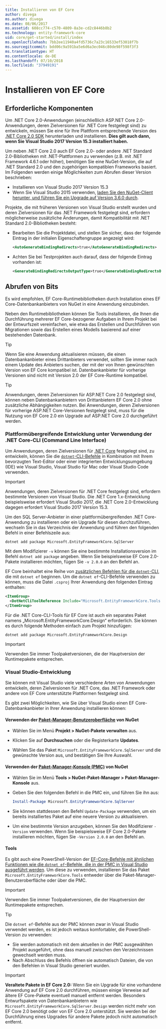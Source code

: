```yaml
---
title: Installieren von EF Core
author: divega
ms.author: divega
ms.date: 08/06/2017
ms.assetid: 608cc774-c570-4809-8a3e-cd2c8446b8b2
ms.technology: entity-framework-core
uid: core/get-started/install/index
ms.openlocfilehash: 7bb2ee11940a4fd5736c7a23c16533ef53018f7b
ms.sourcegitcommit: bdd06c9a591ba5e6d6a3ec046c80de98f598f3f3
ms.translationtype: HT
ms.contentlocale: de-DE
ms.lasthandoff: 07/10/2018
ms.locfileid: "37949191"
---
```

# <a name="installing-ef-core"></a>Installieren von EF Core

## <a name="prerequisites"></a>Erforderliche Komponenten

Um .NET Core 2.0-Anwendungen (einschließlich ASP.NET Core 2.0-Anwendungen, deren Zielversionen für .NET Core festgelegt sind) zu entwickeln, müssen Sie eine für Ihre Plattform entsprechende Version des [.NET Core 2.0 SDK](https://www.microsoft.com/net/download/core) herunterladen und installieren. **Dies gilt auch dann, wenn Sie Visual Studio 2017 Version 15.3 installiert haben.**

Um neben .NET Core 2.0 auch EF Core 2.0- oder andere .NET Standard 2.0-Bibliotheken mit .NET-Plattformen zu verwenden (z.B. mit .NET Framework 4.6.1 oder höher), benötigen Sie eine NuGet-Version, die auf .NET Standard 2.0 und den zugehörigen kompatiblen Frameworks basiert. Im Folgenden werden einige Möglichkeiten zum Abrufen dieser Version beschrieben:

* Installieren von Visual Studio 2017 Version 15.3
* Wenn Sie Visual Studio 2015 verwenden, [laden Sie den NuGet-Client herunter, und führen Sie ein Upgrade auf Version 3.6.0 durch](https://www.nuget.org/downloads).

Projekte, die mit früheren Versionen von Visual Studio erstellt wurden und deren Zielversionen für das .NET Framework festgelegt sind, erfordern möglicherweise zusätzliche Änderungen, damit Kompatibilität mit .NET Standard 2.0-Bibliotheken besteht:

* Bearbeiten Sie die Projektdatei, und stellen Sie sicher, dass der folgende Eintrag in der initialen Eigenschaftengruppe angezeigt wird:
  ``` xml
  <AutoGenerateBindingRedirects>true</AutoGenerateBindingRedirects>
  ```

* Achten Sie bei Testprojekten auch darauf, dass der folgende Eintrag vorhanden ist:
  ``` xml
  <GenerateBindingRedirectsOutputType>true</GenerateBindingRedirectsOutputType>
  ```

## <a name="getting-the-bits"></a>Abrufen von Bits
Es wird empfohlen, EF Core-Runtimebibliotheken durch Installation eines EF Core-Datenbankanbieters von NuGet in eine Anwendung einzubinden.

Neben den Runtimebibliotheken können Sie Tools installieren, die Ihnen die Durchführung mehrerer EF Core-bezogener Aufgaben in Ihrem Projekt bei der Entwurfszeit vereinfachen, wie etwa das Erstellen und Durchführen von Migrationen sowie das Erstellen eines Modells basierend auf einer bestehenden Datenbank.

> [!TIP]  
> Wenn Sie eine Anwendung aktualisieren müssen, die einen Datenbankanbieter eines Drittanbieters verwendet, sollten Sie immer nach einem Update des Anbieters suchen, der mit der von Ihnen gewünschten Version von EF Core kompatibel ist. Datenbankanbieter für vorherige Versionen sind nicht mit Version 2.0 der EF Core-Runtime kompatibel.  

> [!TIP]  
> Anwendungen, deren Zielversionen für ASP.NET Core 2.0 festgelegt sind, können neben Datenbankanbietern von Drittanbietern EF Core 2.0 ohne zusätzliche Abhängigkeiten nutzen. Bei Anwendungen, deren Zielversionen für vorherige ASP.NET Core-Versionen festgelegt sind, muss für die Nutzung von EF Core 2.0 ein Upgrade auf ASP.NET Core 2.0 durchgeführt werden.

<a name="cli"></a>
### <a name="cross-platform-development-using-the-net-core-command-line-interface-cli"></a>Plattformübergreifende Entwicklung unter Verwendung der .NET Core-CLI (Command Line Interface)

Um Anwendungen, deren Zielversionen für [.NET Core](https://www.microsoft.com/net/download/core) festgelegt sind, zu entwickeln, können Sie die [`dotnet`-CLI-Befehle](https://docs.microsoft.com/dotnet/core/tools/) in Kombination mit Ihrem bevorzugten Text-Editor oder einer integrierten Entwicklungsumgebung (IDE) wie Visual Studio, Visual Studio für Mac oder Visual Studio Code verwenden.

> [!IMPORTANT]  
> Anwendungen, deren Zielversionen für .NET Core festgelegt sind, erfordern bestimmte Versionen von Visual Studio. Die .NET Core 1.x-Entwicklung beispielsweise erfordert Visual Studio 2017, die .NET Core 2.0-Entwicklung dagegen erfordert Visual Studio 2017 Version 15.3.

Um den SQL Server-Anbieter in einer plattformübergreifenden .NET Core-Anwendung zu installieren oder ein Upgrade für diesen durchzuführen, wechseln Sie in das Verzeichnis der Anwendung und führen den folgenden Befehl in einer Befehlszeile aus:

``` Console
dotnet add package Microsoft.EntityFrameworkCore.SqlServer
```

Mit dem Modifizierer `-v` können Sie eine bestimmte Installationsversion im Befehl `dotnet add package` angeben. Wenn Sie beispielsweise EF Core 2.0-Pakete installieren möchten, fügen Sie `-v 2.0.0` an den Befehl an.

EF Core beinhaltet eine Reihe von [zusätzlichen Befehlen für die `dotnet`-CLI](../../miscellaneous/cli/dotnet.md), die mit `dotnet ef` beginnen. Um die `dotnet ef`-CLI-Befehle verwenden zu können, muss die Datei `.csproj` Ihrer Anwendung den folgenden Eintrag enthalten:

``` xml
<ItemGroup>
  <DotNetCliToolReference Include="Microsoft.EntityFrameworkCore.Tools.DotNet" Version="2.0.0" />
</ItemGroup>
```

Für die .NET Core-CLI-Tools für EF Core ist auch ein separates Paket namens „Microsoft.EntityFrameworkCore.Design“ erforderlich. Sie können es durch folgende Methoden einfach zum Projekt hinzufügen:

``` Console
dotnet add package Microsoft.EntityFrameworkCore.Design
```

> [!IMPORTANT]  
> Verwenden Sie immer Toolpaketversionen, die der Hauptversion der Runtimepakete entsprechen.

<a name="visual-studio"></a>
### <a name="visual-studio-development"></a>Visual Studio-Entwicklung

Sie können mit Visual Studio viele verschiedene Arten von Anwendungen entwickeln, deren Zielversionen für .NET Core, das .NET Framework oder andere von EF Core unterstützte Plattformen festgelegt sind.

Es gibt zwei Möglichkeiten, wie Sie über Visual Studio einen EF Core-Datenbankanbieter in Ihrer Anwendung installieren können:

#### <a name="using-nugets-package-manager-user-interfacehttpsdocsmicrosoftcomnugettoolspackage-manager-ui"></a>Verwenden der [Paket-Manager-Benutzeroberfläche](https://docs.microsoft.com/nuget/tools/package-manager-ui) von NuGet

* Wählen Sie im Menü **Projekt > NuGet-Pakete verwalten** aus.

* Klicken Sie auf **Durchsuchen** oder die Registerkarte **Updates**.

* Wählen Sie das Paket `Microsoft.EntityFrameworkCore.SqlServer` und die gewünschte Version aus, und bestätigen Sie Ihre Auswahl.

#### <a name="using-nugets-package-manager-console-pmchttpsdocsmicrosoftcomnugettoolspackage-manager-console"></a>Verwenden der [Paket-Manager-Konsole (PMC)](https://docs.microsoft.com/nuget/tools/package-manager-console) von NuGet

* Wählen Sie im Menü **Tools > NuGet-Paket-Manager > Paket-Manager-Konsole** aus.

* Geben Sie den folgenden Befehl in die PMC ein, und führen Sie ihn aus:

  ``` PowerShell  
  Install-Package Microsoft.EntityFrameworkCore.SqlServer
  ```
* Sie können stattdessen den Befehl `Update-Package` verwenden, um ein bereits installiertes Paket auf eine neuere Version zu aktualisieren.

* Um eine bestimmte Version anzugeben, können Sie den Modifizierer `-Version` verwenden. Wenn Sie beispielsweise EF Core 2.0-Pakete installieren möchten, fügen Sie `-Version 2.0.0` an den Befehl an.

#### <a name="tools"></a>Tools

Es gibt auch eine PowerShell-Version der [EF-Core-Befehle mit ähnlichen Funktionen wie die `dotnet ef`-Befehle, die in der PMC in Visual Studio ausgeführt werden](../../miscellaneous/cli/powershell.md). Um diese zu verwenden, installieren Sie das Paket `Microsoft.EntityFrameworkCore.Tools` entweder über die Paket-Manager-Benutzeroberfläche oder über die PMC.

> [!IMPORTANT]  
> Verwenden Sie immer Toolpaketversionen, die der Hauptversion der Runtimepakete entsprechen.

> [!TIP]  
> Die `dotnet ef`-Befehle aus der PMC können zwar in Visual Studio verwendet werden, es ist jedoch weitaus komfortabler, die PowerShell-Version zu verwenden:
> * Sie werden automatisch mit dem aktuellen in der PMC ausgewählten Projekt ausgeführt, ohne dass manuell zwischen den Verzeichnissen gewechselt werden muss.  
> * Nach Abschluss des Befehls öffnen sie automatisch Dateien, die von den Befehlen in Visual Studio generiert wurden.

> [!IMPORTANT]  
> **Veraltete Pakete in EF Core 2.0:** Wenn Sie ein Upgrade für eine vorhandene Anwendung auf EF Core 2.0 durchführen, müssen einige Verweise auf ältere EF Core-Pakete eventuell manuell entfernt werden. Besonders Entwurfspakete von Datenbankanbietern wie `Microsoft.EntityFrameworkCore.SqlServer.Design` werden nicht mehr von EF Core 2.0 benötigt oder von EF Core 2.0 unterstützt. Sie werden bei der Durchführung eines Upgrades für andere Pakete jedoch nicht automatisch entfernt.
